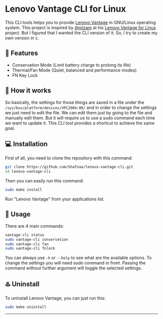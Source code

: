 # Lenovo Vantage CLI for Linux
This CLI tools helps you to provide [Lenovo Vantage](https://www.lenovo.com/us/en/software/vantage) in GNU/Linux operating system. This project is inspired by [@niizam](https://github.com/niizam) at his [Lenovo Vantage for Linux](https://github.com/niizam/vantage) project. But I figured that I wanted the CLI version of it. So, I try to create my own version in c.

## 🚀 Features
* Conservation Mode (Limit battery charge to prolong its life)
* Thermal/Fan Mode (Quiet, balanced and performance modes)
* FN Key Lock

## 📓 How it works
So basically, the settings for those things are saved in a file under the ```/sys/bus/platform/devices/VPC2004:00/``` and in order to change the settings we just need to edit the file. We can edit them just by going to the file and manually edit them. But it will require us to use a sudo command each time we want to update it. This CLI tool provides a shortcut to achieve the same goal.

## 💻 Installation  

First of all, you need to clone the repository with this command:

```bash
git clone https://github.com/Shafnaa/lenovo-vantage-cli.git
cd lenovo-vantage-cli
```

Then you can easily run this command:

```bash
sudo make install
```

Run "Lenovo Vantage" from your applications list.

## 🔨 Usage

There are 4 main commands:

```bash
vantage-cli status
sudo vantage-cli conservation
sudo vantage-cli fan
sudo vantage-cli fnlock
```

You can always use ```-h``` or ```--help``` to see what are the available options. To change the settings you will need sudo command in front. Passing the command without further argument will toggle the selected settings. 


## ♨️ Uninstall
To uninstall Lenovo Vantage, you can just run this:

```bash
sudo make uninstall
```
---